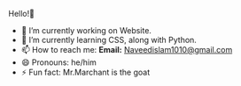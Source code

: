  Hello!👋

- 🔭 I’m currently working on Website.
- 🌱 I’m currently learning CSS, along with Python.
- 📫 How to reach me: **Email:** Naveedislam1010@gmail.com
- 😄 Pronouns: he/him
- ⚡ Fun fact: Mr.Marchant is the goat
